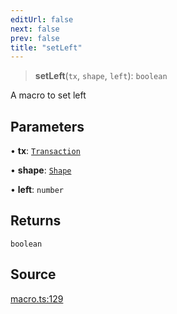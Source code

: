 ```yaml
---
editUrl: false
next: false
prev: false
title: "setLeft"
---
```


> **setLeft**(`tx`, `shape`, `left`): `boolean`

A macro to set left

## Parameters

• **tx**: [`Transaction`](/api-core/classes/transaction/)

• **shape**: [`Shape`](/api-core/classes/shape/)

• **left**: `number`

## Returns

`boolean`

## Source

[macro.ts:129](https://github.com/dgmjs/dgmjs/blob/main/packages/core/src/macro.ts#L129)
